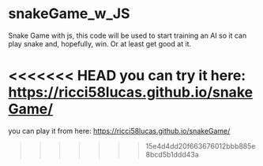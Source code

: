 # snakeGame_w_JS
Snake Game with js, this code will be used to start training an AI so it can play snake and, hopefully, win. Or at least get good at it.

<<<<<<< HEAD
you can try it here: https://ricci58lucas.github.io/snakeGame/
=======
you can play it from here: https://ricci58lucas.github.io/snakeGame/
>>>>>>> 15e4d4dd20f663676012bbb885e8bcd5b1ddd43a
